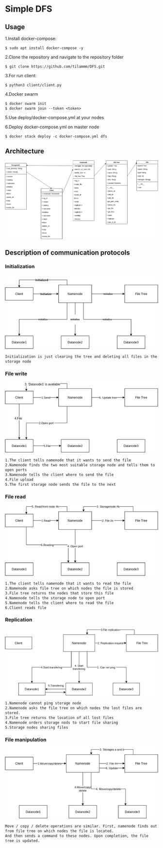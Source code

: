 # Simple DFS

## Usage
1.Install docker-compose:
```
$ sudo apt install docker-compose -y
```
2.Clone the repository and navigate to the repository folder
```
$ git clone https://github.com/tilammm/DFS.git
```
3.For run client:
```
$ python3 client/client.py
```
4.Docker swarm
```
$ docker swarm init
$ docker swarm join --token <token>
```
5.Use deploy/docker-compose.yml at your nodes

6.Deploy docker-compose.yml on master node
```
$ docker stack deploy -c docker-compose.yml dfs
```

## Architecture

![](src/DFS.png?raw=true)


## Description of communication protocols

### Initialization
![](src/Initialize.png?raw=true)
```
Initialization is just clearing the tree and deleting all files in the storage node
```

### File write
![](src/Send_file.png?raw=true)
```
1.The client tells namenode that it wants to send the file
2.Namenode finds the two most suitable storage node and tells them to open ports
3.Namenode tells the client where to send the file
4.File upload
5.The first storage node sends the file to the next
```

### File read
![](src/Reading.png?raw=true)

```
1.The client tells namenode that it wants to read the file
2.Namenode asks file tree on which nodes the file is stored
3.File tree returns the nodes that store this file
4.Namenode tells the storage node to open port
5.Namenode tells the client where to read the file 
6.Client reads file
```
### Replication
![](src/Replication.png?raw=true)
```
1.Namenode cannot ping storage node
2.Namenode asks the file tree on which nodes the lost files are stored.
3.File tree returns the location of all lost files
4.Namenode orders storage nods to start file sharing
5.Storage nodes sharing files
```


### File manipulation
![](src/File_manipulation.png?raw=true)

```
Move / copy / delete operations are similar. First, namenode finds out from file tree on which nodes the file is located.
And then sends a command to these nodes. Upon completion, the file tree is updated.
```
